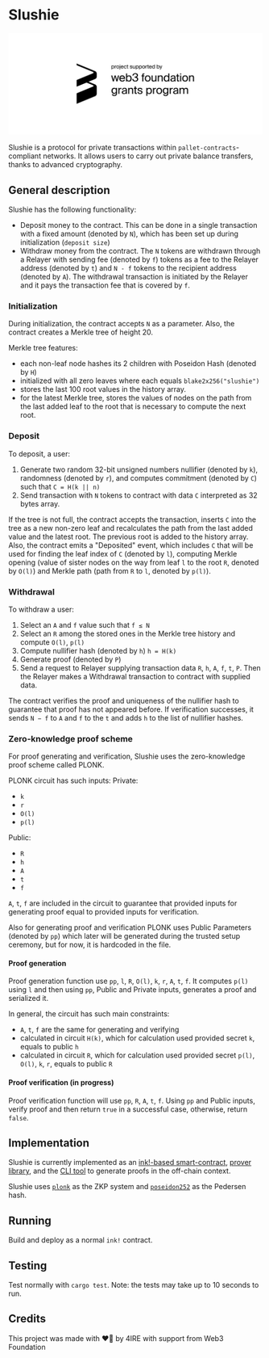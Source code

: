 # Slushie

![w3f grants program badge](https://github.com/w3f/Grants-Program/blob/master/src/badge_black.svg)

Slushie is a protocol for private transactions within `pallet-contracts`-compliant networks. It allows users to carry out private balance transfers,
thanks to advanced cryptography.

## General description

Slushie has the following functionality:

- Deposit money to the contract. This can be done in a single transaction with a fixed
amount (denoted by `N`), which has been set up during initialization (`deposit size`)
- Withdraw money from the contract. The `N` tokens are withdrawn through a Relayer with sending fee (denoted by `f`) tokens as a fee to the Relayer address (denoted by `t`) and `N - f` tokens to the recipient address (denoted by `A`). The withdrawal transaction is initiated by the Relayer and it pays the transaction fee that is covered by `f`.

### Initialization

During initialization, the contract accepts `N` as a parameter. Also, the contract creates a Merkle tree of height 20.

Merkle tree features:
 - each non-leaf node hashes its 2 children with Poseidon Hash (denoted by `H`)
 - initialized with all zero leaves where each equals `blake2x256("slushie")`
 - stores the last 100 root values in the history array. 
 - for the latest Merkle tree, stores the values of nodes on the path from the last added leaf to the root that is necessary to compute the next root.

### Deposit

To deposit, a user:
1. Generate two random 32-bit unsigned numbers nullifier (denoted by `k`), randomness (denoted by `r`), and computes commitment (denoted by `C`) such that `C = H(k || n)` 
2. Send transaction with `N` tokens to contract with data `C` interpreted as 32 bytes array.

If the tree is not full, the contract accepts the transaction, inserts `C` into the tree as a new non-zero leaf and recalculates the path from the last added value and the latest root. The previous root is added to the history array. Also, the contract emits a "Deposited" event, which includes `C` that will be used for finding the leaf index of `C` (denoted by `l`), computing Merkle opening (value of sister nodes on the way from leaf `l` to the root `R`, denoted by `O(l)`) and Merkle path (path from `R` to `l`, denoted by `p(l)`).

### Withdrawal

To withdraw a user:
1. Select an `A` and `f` value such that `f ≤ N`
2. Select an `R` among the stored ones in the Merkle tree history and compute `O(l)`, `p(l)` 
3. Compute nullifier hash (denoted by `h`) `h = H(k)`
4. Generate proof (denoted by `P`)
5. Send a request to Relayer supplying transaction data `R`, `h`, `A`, `f`, `t`, `P`. Then the Relayer makes a Withdrawal transaction to contract with supplied data.

The contract verifies the proof and uniqueness of the nullifier hash to guarantee that proof has not appeared before. If verification successes, it sends `N − f` to `A` and `f` to the `t` and adds `h` to the list of nullifier hashes.

### Zero-knowledge proof scheme

For proof generating and verification, Slushie uses the zero-knowledge proof scheme called PLONK. 

PLONK circuit has such inputs:
Private:
- `k`
- `r`
- `O(l)`
- `p(l)`

Public:
- `R`
- `h`
- `A`
- `t`
- `f`

`A`, `t`, `f` are included in the circuit to guarantee that provided inputs for generating proof equal to provided inputs for verification.

Also for generating proof and verification PLONK uses Public Parameters (denoted by `pp`) which later will be generated during the trusted setup ceremony, but for now, it is hardcoded in the file.

#### Proof generation 

Proof generation function use `pp`, `l`, `R`, `O(l)`, `k`, `r`, `A`, `t`, `f`. It computes `p(l)` using `l` and then using `pp`, Public and Private inputs, generates a proof and serialized it.

In general, the circuit has such main constraints:

- `A`, `t`, `f` are the same for generating and verifying
- calculated in circuit `H(k)`, which for calculation used provided secret `k`, equals to public `h`
- calculated in circuit `R`, which for calculation used provided secret `p(l)`, `O(l)`, `k`, `r`, equals to public `R`

#### Proof verification (in progress)

Proof verification function will use `pp`, `R`, `A`, `t`, `f`. Using `pp` and Public inputs, verify proof and then return `true` in a successful case, otherwise, return `false`.

## Implementation

Slushie is currently implemented as an [ink!-based smart-contract](./slushie/usage.md), [prover library](./plonk_prover/README.md), and the [CLI tool](./plonk_prover_tool/README.md) to generate proofs in the off-chain context.

Slushie uses [`plonk`](https://github.com/dusk-network/plonk) as the ZKP system and [`poseidon252`](https://github.com/dusk-network/Poseidon252) as the
Pedersen hash.

## Running

Build and deploy as a normal `ink!` contract.

## Testing

Test normally with `cargo test`.
Note: the tests may take up to 10 seconds to run.

## Credits

This project was made with :heart_on_fire: by 4IRE with support from Web3 Foundation
